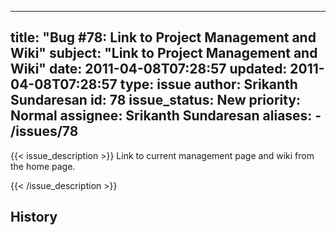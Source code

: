 
---
title: "Bug #78: Link to Project Management and Wiki"
subject: "Link to Project Management and Wiki"
date: 2011-04-08T07:28:57
updated: 2011-04-08T07:28:57
type: issue
author: Srikanth Sundaresan
id: 78
issue_status: New
priority: Normal
assignee: Srikanth Sundaresan
aliases:
    - /issues/78
---

{{< issue_description >}}
Link to current management page and wiki from the home page.


{{< /issue_description >}}

## History

